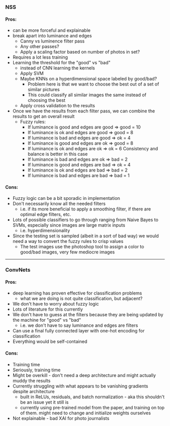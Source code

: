 ### NSS 
#### Pros:
* can be more forceful and explainable
* break apart into luminance and edges
    * Canny vs luminence filter pass
    * Any other passes?
    * Apply a scaling factor based on number of photos in set?
* Requires a lot less training
* Learning the threshold for the "good" vs "bad"
    * instead of CNN learning the kernels
    * Apply SVM
    * Maybe KNNs on a hyperdimensional space labeled by good/bad?
        * Problem here is that we want to choose the best out of a set of similar pictures
        * This could classify all similar images the same instead of choosing the best
    * Apply cross validation to the results
* Once we have the results from each filter pass, we can combine the results to get an overall result
    * Fuzzy rules:
        * If luminance is good and edges are good => good = 10
        * If luminance is ok and edges are good => good = 8
        * If luminance is bad and edges are good => ok = 4
        * If luminance is good and edges are ok => good = 8
        * If luminance is ok and edges are ok => ok = 6 Consistency and balance is better in this case
        * If luminance is bad and edges are ok => bad = 2
        * If luminance is good and edges are bad => ok = 4 
        * If luminance is ok and edges are bad => bad = 2
        * If luminance is bad and edges are bad => bad = 1

#### Cons:
* Fuzzy logic can be a bit sporadic in implementation
* Don't necessarily know all the needed filters
    * i.e. if its more beneficial to apply a smoothing filter, if there are optimal edge filters, etc.
* Lots of possible classifiers to go through ranging from Naive Bayes to SVMs, especially since images are large matrix inputs
    * i.e. hyperdimensionality
* Since the testing set is sampled (albeit in a sort of bad way) we would need a way to convert the fuzzy rules to crisp values
    * The test images use the photoshop tool to assign a color to good/bad images, very few mediocre images

-----------------------------------------------------------------------------------------------------------------------------------------------------------------

### ConvNets
#### Pros:
* deep learning has proven effective for classification problems
    * what we are doing is not quite classification, but adjacent?
* We don't have to worry about fuzzy logic
* Lots of literature for this currently
* We don't have to guess at the filters because they are being updated by the machine for "good" vs "bad"
    * i.e. we don't have to say luminance and edges are filters
* Can use a final fully connected layer with one-hot encoding for classification
* Everything would be self-contained

#### Cons:
* Training time
* Seriously, training time
* Might be overkill - don't need a deep architecture and might actually muddy the results
* Currently struggling with what appears to be vanishing gradients despite architecture
    * built in ReLUs, residuals, and batch normalization - aka this shouldn't be an issue yet it still is
    * currently using pre-trained model from the paper, and training on top of them. might need to change and initialize weights ourselves
* Not explainable - bad XAI for photo journalists

